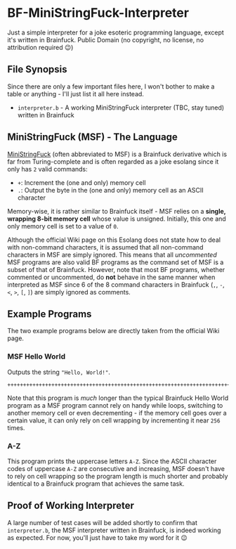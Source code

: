 # BF-MiniStringFuck-Interpreter

Just a simple interpreter for a joke esoteric programming language, except it's written in Brainfuck.  Public Domain (no copyright, no license, no attribution required :wink:)

## File Synopsis

Since there are only a few important files here, I won't bother to make a table or anything - I'll just list it all here instead.

- `interpreter.b` - A working MiniStringFuck interpreter (TBC, stay tuned) written in Brainfuck

## MiniStringFuck (MSF) - The Language

[MiniStringFuck](http://esolangs.org/wiki/MiniStringFuck) (often abbreviated to MSF) is a Brainfuck derivative which is far from Turing-complete and is often regarded as a joke esolang since it only has `2` valid commands:

- `+`: Increment the (one and only) memory cell
- `.`: Output the byte in the (one and only) memory cell as an ASCII character

Memory-wise, it is rather similar to Brainfuck itself - MSF relies on a **single, wrapping 8-bit memory cell** whose value is unsigned.  Initially, this one and only memory cell is set to a value of `0`.

Although the official Wiki page on this Esolang does not state how to deal with non-command characters, it is assumed that all non-command characters in MSF are simply ignored.  This means that all *uncommented* MSF programs are also valid BF programs as the command set of MSF is a subset of that of Brainfuck.  However, note that most BF programs, whether commented or uncommented, do **not** behave in the same manner when interpreted as MSF since 6 of the 8 command characters in Brainfuck (`,`, `-`, `<`, `>`, `[`, `]`) are simply ignored as comments.

## Example Programs

The two example programs below are directly taken from the official Wiki page.

### MSF Hello World

Outputs the string `"Hello, World!"`.

```ministringfuck
++++++++++++++++++++++++++++++++++++++++++++++++++++++++++++++++++++++++.+++++++++++++++++++++++++++++.+++++++..+++.+++++++++++++++++++++++++++++++++++++++++++++++++++++++++++++++++++++++++++++++++++++++++++++++++++++++++++++++++++++++++++++++++++++++++++++++++++++++++++++++++++++++++++++++++++++++++++++.++++++++++++++++++++++++++++++++++++++++++++++++++++++++++++++++++++++++++++++++++++++++++++++++++++++++++++++++++++++++++++++++++++++++++++++++++++++++++++++++++++++++++++++++++++++++++++++++++++++++++++++++++++++++++++++++++++++++++++++++++++.+++++++++++++++++++++++++++++++++++++++++++++++++++++++.++++++++++++++++++++++++.+++.++++++++++++++++++++++++++++++++++++++++++++++++++++++++++++++++++++++++++++++++++++++++++++++++++++++++++++++++++++++++++++++++++++++++++++++++++++++++++++++++++++++++++++++++++++++++++++++++++++++++++++++++++++++++++++++++++++++++++++++++++++++++++.++++++++++++++++++++++++++++++++++++++++++++++++++++++++++++++++++++++++++++++++++++++++++++++++++++++++++++++++++++++++++++++++++++++++++++++++++++++++++++++++++++++++++++++++++++++++++++++++++++++++++++++++++++++++++++++++++++++++++++++++++++++++.+++++++++++++++++++++++++++++++++++++++++++++++++++++++++++++++++++++++++++++++++++++++++++++++++++++++++++++++++++++++++++++++++++++++++++++++++++++++++++++++++++++++++++++++++++++++++++++.
```

Note that this program is *much* longer than the typical Brainfuck Hello World program as a MSF program cannot rely on handy while loops, switching to another memory cell or even decrementing - if the memory cell goes over a certain value, it can only rely on cell wrapping by incrementing it near `256` times.

### A-Z

This program prints the uppercase letters `A-Z`.  Since the ASCII character codes of uppercase `A-Z` are consecutive and increasing, MSF doesn't have to rely on cell wrapping so the program length is much shorter and probably identical to a Brainfuck program that achieves the same task.

## Proof of Working Interpreter

A large number of test cases will be added shortly to confirm that `interpreter.b`, the MSF interpreter written in Brainfuck, is indeed working as expected.  For now, you'll just have to take my word for it :wink:
